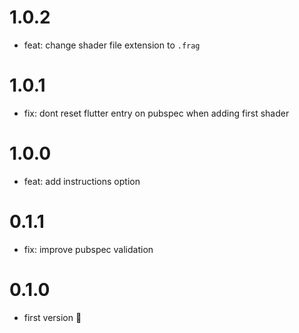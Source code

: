 # 1.0.2

- feat: change shader file extension to `.frag`

# 1.0.1

- fix: dont reset flutter entry on pubspec when adding first shader

# 1.0.0

- feat: add instructions option

# 0.1.1

- fix: improve pubspec validation

# 0.1.0

- first version 🎉 

